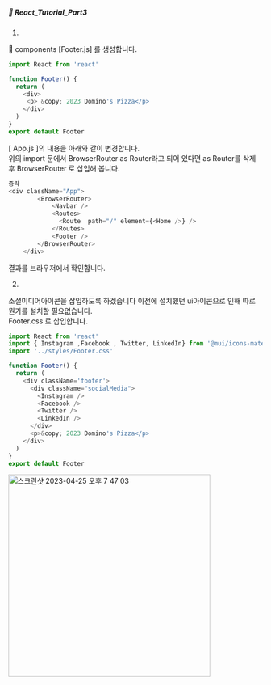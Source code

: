 ##### :cactus: React_Tutorial_Part3
1. 
:file_folder: components 
[Footer.js] 를 생성합니다. 

```js
import React from 'react'

function Footer() {
  return (
    <div>
     <p> &copy; 2023 Domino's Pizza</p>
    </div>
  )
}
export default Footer
```  
[ App.js ]의 내용을 아래와 같이 변경합니다.   
위의 import 문에서 BrowserRouter as Router라고 되어 있다면 as Router를 삭제 후 BrowserRouter 로 삽입해 봅니다.



```js
중략
<div className="App">
        <BrowserRouter>
            <Navbar />
            <Routes>
              <Route  path="/" element={<Home />} />
            </Routes>
            <Footer />
        </BrowserRouter>
    </div>
```  
결과를 브라우저에서 확인합니다.  

2.
소셜미디어아이콘을 삽입하도록 하겠습니다 이전에 설치했던 ui아이콘으로 인해 따로 뭔가를 설치할 필요없습니다.  
Footer.css 로 삽입합니다.  

```js
import React from 'react'
import { Instagram ,Facebook , Twitter, LinkedIn} from '@mui/icons-material'
import '../styles/Footer.css'

function Footer() {
  return (
    <div className='footer'>
      <div className="socialMedia">
        <Instagram />
        <Facebook />
        <Twitter />
        <LinkedIn />
      </div>
      <p>&copy; 2023 Domino's Pizza</p>
    </div>
  )
}
export default Footer
```   

<img width="400" alt="스크린샷 2023-04-25 오후 7 47 03" src="https://user-images.githubusercontent.com/48478079/234254364-38d1f2f1-f1b3-4242-9f72-40350f069243.png">


